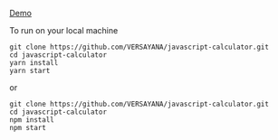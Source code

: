 [Demo](https://versayana.github.io/javascript-calculator/)

To run on your local machine

```
git clone https://github.com/VERSAYANA/javascript-calculator.git
cd javascript-calculator
yarn install
yarn start
```

or

```
git clone https://github.com/VERSAYANA/javascript-calculator.git
cd javascript-calculator
npm install
npm start
```
